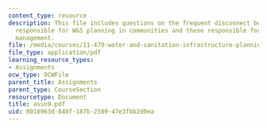 ```yaml
---
content_type: resource
description: This file includes questions on the frequent disconnect between institutions
  responsible for W&S planning in communities and those responsible for environmental
  management.
file: /media/courses/11-479-water-and-sanitation-infrastructure-planning-in-developing-countries-spring-2005/8018963d840f187b258947e3fbb2d0ea_assn9.pdf
file_type: application/pdf
learning_resource_types:
- Assignments
ocw_type: OCWFile
parent_title: Assignments
parent_type: CourseSection
resourcetype: Document
title: assn9.pdf
uid: 8018963d-840f-187b-2589-47e3fbb2d0ea
---
```

